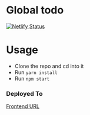 # Global todo

[![Netlify Status](https://api.netlify.com/api/v1/badges/2473d68f-08b1-4c10-9983-587a2f21c061/deploy-status)](https://app.netlify.com/sites/global-todo/deploys)


# Usage
* Clone the repo and cd into it
* Run `yarn install`
* Run `npm start`

### Deployed To
[Frontend URL](https://global-todo.netlify.app/)
